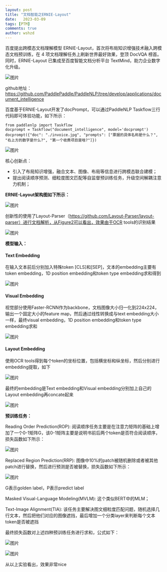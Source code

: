 ```yaml
---
layout: post
title: "文档智能之ERNIE-Layout"
date:   2023-03-09
tags: [PTM]
comments: true
author: wshzd
---
```


百度提出跨模态文档理解模型 ERNIE-Layout，首次将布局知识增强技术融入跨模态文档预训练，在 4 项文档理解任务上刷新世界最好效果，登顶 DocVQA 榜首。同时，ERNIE-Layout 已集成至百度智能文档分析平台 TextMind，助力企业数字化升级。

![图片](https://mmbiz.qpic.cn/mmbiz_png/N5aX12H1SicmKJ0tjFBTgOvZ2tQMBUnlGJRaSkXXDsibkzyk2wqlvt0QQQHPNu3hvu5dE1CVCA0QA65ibQGNUhWXw/640?wx_fmt=png&wxfrom=5&wx_lazy=1&wx_co=1)

github地址：https://github.com/PaddlePaddle/PaddleNLP/tree/develop/applications/document_intelligence

百度基于ERNIE-Layout开发了docPrompt，可以通过PaddleNLP Taskflow三行代码即可体验功能，如下所示：

```
from paddlenlp import Taskflow
docprompt = Taskflow("document_intelligence", model='docprompt')
docprompt({"doc": "./invoice.jpg", "prompts": ["票据的具体名称是什么？", "右上方的数字是什么?", "第一个收费项目是啥?"]})
```

![图片](https://mmbiz.qpic.cn/mmbiz_png/N5aX12H1SicmKJ0tjFBTgOvZ2tQMBUnlGbKprzzgo3UJ7JRKmHa0d3V4rGHgU76icC5W2XJNPuACTBrn3Zeedn9g/640?wx_fmt=png&wxfrom=5&wx_lazy=1&wx_co=1)

核心创新点：

- 引入了布局知识增强，融合文本、图像、布局等信息进行跨模态联合建模；
- 提出阅读顺序预测、细粒度图文匹配等自监督预训练任务，升级空间解耦注意力机制；

**ERNIE-Layout架构图如下所示：**

![图片](https://mmbiz.qpic.cn/mmbiz_png/N5aX12H1SicmKJ0tjFBTgOvZ2tQMBUnlGha1A8mDFJ9vBamGTOBcH6ywEbanDYOhXiclZuxrZfV2CKwnBXmM6sZg/640?wx_fmt=png&wxfrom=5&wx_lazy=1&wx_co=1)

创新性的使用了Layout-Parser（https://github.com/Layout-Parser/layout-parser）进行文档解析，从Figure2可以看出，效果由于OCR tools的识别结果

![图片](https://mmbiz.qpic.cn/mmbiz_png/N5aX12H1SicmKJ0tjFBTgOvZ2tQMBUnlGA1tEWpvHLOkEwxHiaia1OafsIAicPtcuGCAiaCUr9ygYZAibkcjbRyQpNaw/640?wx_fmt=png&wxfrom=5&wx_lazy=1&wx_co=1)

**模型输入：**

#### Text Embedding

在输入文本前后分别加入特殊token [CLS]和[SEP]，文本的embedding主要有token embedding，1D position embedding和token type embedding求和得到

![图片](https://mmbiz.qpic.cn/mmbiz_png/N5aX12H1SicmKJ0tjFBTgOvZ2tQMBUnlGEibvN1a0kro4NMcV8lmKIKqec2riaj6D6jYgNlWr32Lno9wvB8mEf5IA/640?wx_fmt=png&wxfrom=5&wx_lazy=1&wx_co=1)

#### Visual Embedding

视觉部分使用Faster-RCNN作为backbone，文档图像大小归一化到224x224，输出一个固定大小的feature map，然后通过线性转换成与text embedding大小一样，最终visual embedding，1D position embedding和token type embedding求和

![图片](https://mmbiz.qpic.cn/mmbiz_png/N5aX12H1SicmKJ0tjFBTgOvZ2tQMBUnlGV833Tib3leUiaAD6eCZlU0cialKDDEFSze5P5gicFuibbm1D1jWlSq5jCJQ/640?wx_fmt=png&wxfrom=5&wx_lazy=1&wx_co=1)

#### Layout Embedding

使用OCR tools得到每个token的坐标位置，包括横坐标和纵坐标，然后分别进行embedding提取，如下

![图片](https://mmbiz.qpic.cn/mmbiz_png/N5aX12H1SicmKJ0tjFBTgOvZ2tQMBUnlGF164mRpjcRp9IX9Wz4qhk3xlD5AoCsr245noHsibjJkM4J1Uyk10dDw/640?wx_fmt=png&wxfrom=5&wx_lazy=1&wx_co=1)

最终的embedding是Text embedding和Visual embedding分别加上自己的Layout embedding再concate起来

![图片](https://mmbiz.qpic.cn/mmbiz_png/N5aX12H1SicmKJ0tjFBTgOvZ2tQMBUnlGIJnv23uree6pUZKb2J0OfeQAMjttOLYP0XRqskjkWB6jjRZp0xydHA/640?wx_fmt=png&wxfrom=5&wx_lazy=1&wx_co=1)

**预训练任务：**

Reading Order Prediction(ROP): 阅读顺序任务主要是在注意力矩阵的基础上增加了一个0-1矩阵G，该0-1矩阵主要是说明书前后两个token是否符合阅读顺序，损失函数如下所示：

![图片](https://mmbiz.qpic.cn/mmbiz_png/N5aX12H1SicmKJ0tjFBTgOvZ2tQMBUnlGdAUIsan7oYz7yGBSTnfqArUHLcpmdlvFuUjmJm88VAESuVOwibvxwqg/640?wx_fmt=png&wxfrom=5&wx_lazy=1&wx_co=1)

Replaced Region Prediction(RRP): 图像中10%的patch被随机删除或者被其他patch进行替换，然后进行预测是否被替换，损失函数如下所示：

![图片](https://mmbiz.qpic.cn/mmbiz_png/N5aX12H1SicmKJ0tjFBTgOvZ2tQMBUnlGGts3C7RxicDia8JibdkyGQicY3J5GibQ2Tsa0tW6ibCwzMibwUZG0G17GWdMA/640?wx_fmt=png&wxfrom=5&wx_lazy=1&wx_co=1)

G表示golden label，P表示predict label

Masked Visual-Language Modeling(MVLM): 这个类似BERT中的MLM；

Text-Image Alignment(TIA): 该任务主要解决图文细粒度匹配问题，随机选择几行文本，然后把他们对应的图像遮挡，最后增加一个分类layer来判断每个文本token是否被遮挡

最终损失函数对上述四种预训练任务进行求和，公式如下：

![图片](https://mmbiz.qpic.cn/mmbiz_png/N5aX12H1SicmKJ0tjFBTgOvZ2tQMBUnlGPPS8jCTSOXZQDrN9ezGvlicXcdDa5vZVmQibbCjJN4lNOlDBuj3vPeyA/640?wx_fmt=png&wxfrom=5&wx_lazy=1&wx_co=1)

![图片](https://mmbiz.qpic.cn/mmbiz_png/N5aX12H1SicmKJ0tjFBTgOvZ2tQMBUnlGMKppn8ZqZ4FrtRqIML6utDevGbe61squibH1RDRcD7CeI1lTPnRico4A/640?wx_fmt=png&wxfrom=5&wx_lazy=1&wx_co=1)

从以上实验看出，效果非常nice